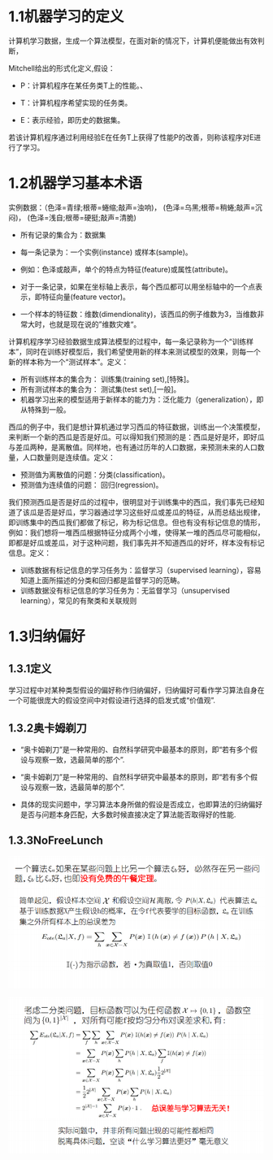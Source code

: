 # 1.1机器学习的定义

计算机学习数据，生成一个算法模型，在面对新的情况下，计算机便能做出有效判断，

Mitchell给出的形式化定义,假设：

- P：计算机程序在某任务类T上的性能。、

- T：计算机程序希望实现的任务类。

- E：表示经验，即历史的数据集。

若该计算机程序通过利用经验E在任务T上获得了性能P的改善，则称该程序对E进行了学习。

# 1.2机器学习基本术语

实例数据：（色泽=青绿;根蒂=蜷缩;敲声=浊响)， (色泽=乌黑;根蒂=稍蜷;敲声=沉闷)， (色泽=浅自;根蒂=硬挺;敲声=清脆)

- 所有记录的集合为：数据集

- 每一条记录为：一个实例(instance) 或样本(sample)。

- 例如：色泽或敲声，单个的特点为特征(feature)或属性(attribute)。

- 对于一条记录，如果在坐标轴上表示，每个西瓜都可以用坐标轴中的一个点表示，即特征向量(feature vector)。

- 一个样本的特征数：维数(dimendionality)，该西瓜的例子维数为3，当维数非常大时，也就是现在说的”维数灾难“。

计算机程序学习经验数据生成算法模型的过程中，每一条记录称为一个“训练样本”，同时在训练好模型后，我们希望使用新的样本来测试模型的效果，则每一个新的样本称为一个“测试样本”。定义：

- 所有训练样本的集合为： 训练集(training set),[特殊]。
- 所有测试样本的集合为： 测试集(test set),[一般]。
- 机器学习出来的模型适用于新样本的能力为：泛化能力（generalization），即从特殊到一般。

西瓜的例子中，我们是想计算机通过学习西瓜的特征数据，训练出一个决策模型，来判断一个新的西瓜是否是好瓜。可以得知我们预测的是：西瓜是好是坏，即好瓜与差瓜两种，是离散值。同样地，也有通过历年的人口数据，来预测未来的人口数量，人口数量则是连续值。定义：

- 预测值为离散值的问题：分类(classification)。
- 预测值为连续值的问题： 回归(regression)。

我们预测西瓜是否是好瓜的过程中，很明显对于训练集中的西瓜，我们事先已经知道了该瓜是否是好瓜，学习器通过学习这些好瓜或差瓜的特征，从而总结出规律，即训练集中的西瓜我们都做了标记，称为标记信息。但也有没有标记信息的情形，例如：我们想将一堆西瓜根据特征分成两个小堆，使得某一堆的西瓜尽可能相似，即都是好瓜或差瓜，对于这种问题，我们事先并不知道西瓜的好坏，样本没有标记信息。定义：

- 训练数据有标记信息的学习任务为：监督学习（supervised learning），容易知道上面所描述的分类和回归都是监督学习的范畴。
- 训练数据没有标记信息的学习任务为：无监督学习（unsupervised learning），常见的有聚类和关联规则

# 1.3归纳偏好

## 1.3.1定义

学习过程中对某种类型假设的偏好称作归纳偏好，归纳偏好可看作学习算法自身在一个可能很庞大的假设空间中对假设进行选择的启发式或“价值观”.

## 1.3.2奥卡姆剃刀

- “奥卡姆剃刀”是一种常用的、自然科学研究中最基本的原则，即“若有多个假设与观察一致，选最简单的那个”.

- “奥卡姆剃刀”是一种常用的、自然科学研究中最基本的原则，即“若有多个假设与观察一致，选最简单的那个”.
- 具体的现实问题中，学习算法本身所做的假设是否成立，也即算法的归纳偏好是否与问题本身匹配，大多数时候直接决定了算法能否取得好的性能.

## 1.3.3NoFreeLunch

![1694607906974.png](6c5aea6e8d306540fa76e23a30bba143.png)

![1694607922016.png](dc8a1ae96ac815be31f9d288421610d6.png)
